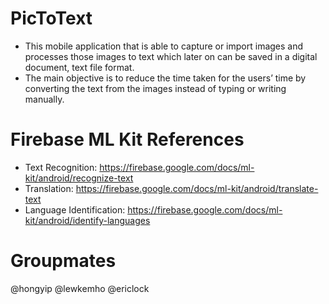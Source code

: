 # PicToText
- This mobile application that is able to capture or import images and processes those images to text which later on can be saved in a digital document, text file format. 
- The main objective is to reduce the time taken for the users’ time by converting the text from the images instead of typing or writing manually.

# Firebase ML Kit References

- Text Recognition:
https://firebase.google.com/docs/ml-kit/android/recognize-text
- Translation:
https://firebase.google.com/docs/ml-kit/android/translate-text
- Language Identification:
https://firebase.google.com/docs/ml-kit/android/identify-languages

# Groupmates
@hongyip
@lewkemho
@ericlock
